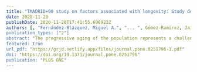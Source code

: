 ```yaml
---
title: "TMADRID+90 study on factors associated with longevity: Study design and preliminary data"
date: 2020-11-20
publishDate: 2020-11-20T17:41:55.696922Z
authors: [, "Fernández-Blázquez, Miguel A.", "... ", Gómez-Ramírez, Jaime"]
publication_types: ["2"]
abstract: "The progressive aging of the population represents a challenge for society. In particular, a strong increase in the number of people over 90 is expected in the next two decades. As this phenomenon will lead to an increase in illness and age-related dependency, the study of long-lived people represents an opportunity to explore which lifestyle factors are associated with healthy aging and which with the emergence of age-related diseases, especially Alzheimer’s type dementia. The project “Factors associated with healthy and pathologically aging in a sample of elderly people over 90 in the city of Madrid” (MADRID+90) brings together a multidisciplinary research team in neurodegenerative diseases that includes experts in epidemiology, neurology, neuropsychology, neuroimaging and computational neuroscience. In the first phase of the project, a stratified random sampling was carried out according to the census of the city of Madrid followed by a survey conducted on 191 people aged 90 and over. This survey gathered information on demographics, clinical data, lifestyles and cognitive status. Here, the main results of that survey are showed. The second phase of the project aims to characterize individual trajectories in the course of either healthy and pathological aging, from a group of 50 subjects over 90 who will undergo a comprehensive clinical examination comprised of neurological and cognitive testing, MRI and EEG. The ultimate goal of the project is to characterize the biophysical and clinical profiles of a population that tends to receive little attention in the literature. A better understanding of the rapidly increasing group of nonagenarians will also help to design new policies that minimize the impact and future social and economic consequences of rapidly aging societies."
featured: true  
url_pdf: "https://grjd.netlify.app/files/journal.pone.0251796-1.pdf"
doi: "https://doi.org/10.1371/journal.pone.0251796"
publication: "PLOS ONE"
---
```

